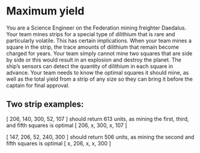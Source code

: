 # Maximum yield

You are a Science Engineer on the Federation mining freighter Daedalus. Your team mines strips for a special type of dilithium that is rare and particularly volatile. This has certain implications.  When your team mines a square in the strip, the trace amounts of dilithium that remain become charged for years. Your team simply cannot mine two squares that are side by side or this would result in an explosion and destroy the planet.  The ship’s sensors can detect the quantity of dilithium in each square in advance. Your team needs to know the optimal squares it should mine, as well as the total yield from a strip of any size so they can bring it before the captain for final approval. 
## Two strip examples:
[ 206, 140, 300, 52, 107 ] should return 613 units, as mining the first, third, and fifth squares is optimal [ 206, x, 300, x, 107 ]

[ 147, 206, 52, 240, 300 ] should return 506 units, as mining the second and fifth squares is optimal [ x, 206, x, x, 300 ]
